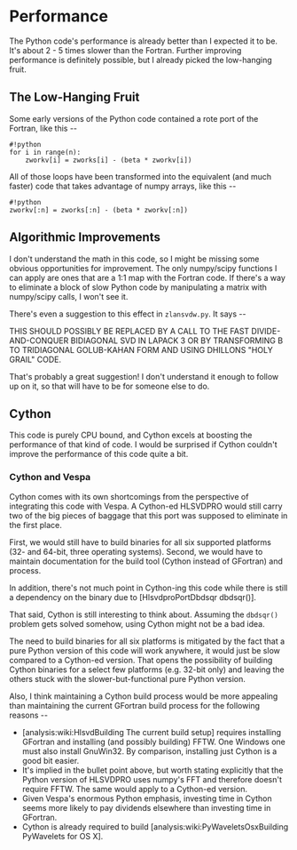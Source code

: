 # Performance
The Python code's performance is already better than I expected it to be.
It's about 2 - 5 times slower than the Fortran. Further improving performance is 
definitely possible, but I already picked the low-hanging fruit.

## The Low-Hanging Fruit
Some early versions of the Python code contained a rote port of the Fortran, like this --

```
#!python
for i in range(n):
    zworkv[i] = zworks[i] - (beta * zworkv[i])
```

All of those loops have been transformed into the equivalent (and much faster)
code that takes advantage of numpy arrays, like this --

```
#!python
zworkv[:n] = zworks[:n] - (beta * zworkv[:n])
```

## Algorithmic Improvements
I don't understand the math in this code, so I might be missing some 
obvious opportunities for improvement. The only numpy/scipy functions I can 
apply are ones that are a 1:1 map with the Fortran code. If there's a way to
eliminate a block of slow Python code by manipulating a matrix with numpy/scipy 
calls, I won't see it.

There's even a suggestion to this effect in `zlansvdw.py`. It says --

   THIS SHOULD POSSIBLY BE REPLACED BY A CALL TO THE FAST
   DIVIDE-AND-CONQUER BIDIAGONAL SVD IN LAPACK 3 OR BY TRANSFORMING B
   TO TRIDIAGONAL GOLUB-KAHAN FORM AND USING DHILLONS "HOLY GRAIL"
   CODE.

That's probably a great suggestion! I don't understand it enough to follow up
on it, so that will have to be for someone else to do.

## Cython
This code is purely CPU bound, and Cython excels at boosting the performance of
that kind of code. I would be surprised if Cython couldn't improve the performance of this code
quite a bit.

### Cython and Vespa
Cython comes with its own shortcomings from the perspective of integrating
this code with Vespa. A Cython-ed HLSVDPRO would still carry two of the big
pieces of baggage that this port was supposed to eliminate in the first place.

First, we would still have to build binaries for all six supported platforms 
(32- and 64-bit, three operating systems). Second, we would have to maintain
documentation for the build tool (Cython instead of GFortran) and process.

In addition, there's not much point in Cython-ing this code while there is
still a dependency on the binary due to [HlsvdproPortDbdsqr dbdsqr()].

That said, Cython is still interesting to think about. Assuming the `dbdsqr()`
problem gets solved somehow, using Cython might not be a bad idea.

The need to build binaries for all six platforms is mitigated by the fact that
a pure Python version of this code will work anywhere, it would just be slow
compared to a Cython-ed version. That opens the possibility of building 
Cython binaries for a select few platforms (e.g. 32-bit only) and leaving the
others stuck with the slower-but-functional pure Python version.

Also, I think maintaining a Cython build process would be more appealing than 
maintaining the current GFortran build process for the following reasons --
 * [analysis:wiki:HlsvdBuilding The current build setup] requires installing
 GFortran and installing (and possibly building) FFTW. One Windows one must 
 also install GnuWin32. By comparison, installing just Cython is a good bit
 easier.
 * It's implied in the bullet point above, but worth stating explicitly that
 the Python version of HLSVDPRO uses numpy's FFT and therefore doesn't require FFTW. The same would apply to a Cython-ed version.
 * Given Vespa's enormous Python emphasis, investing time in Cython seems more 
 likely to pay dividends elsewhere than investing time in GFortran.
 * Cython is already required to build 
 [analysis:wiki:PyWaveletsOsxBuilding PyWavelets for OS X].
